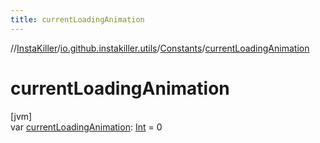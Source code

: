 ```yaml
---
title: currentLoadingAnimation
---
```

//[InstaKiller](../../../index.html)/[io.github.instakiller.utils](../index.html)/[Constants](index.html)/[currentLoadingAnimation](current-loading-animation.html)



# currentLoadingAnimation



[jvm]\
var [currentLoadingAnimation](current-loading-animation.html): [Int](https://kotlinlang.org/api/latest/jvm/stdlib/kotlin/-int/index.html) = 0




